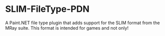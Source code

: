 # SLIM-FileType-PDN
A Paint.NET file type plugin that adds support for the SLIM format from the MRay suite. This format is intended for games and not only!
